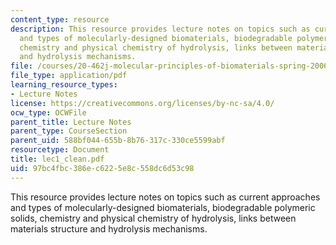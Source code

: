 ```yaml
---
content_type: resource
description: This resource provides lecture notes on topics such as current approaches
  and types of molecularly-designed biomaterials, biodegradable polymeric solids,
  chemistry and physical chemistry of hydrolysis, links between materials structure
  and hydrolysis mechanisms.
file: /courses/20-462j-molecular-principles-of-biomaterials-spring-2006/97bc4fbc386ec6225e8c558dc6d53c98_lec1_clean.pdf
file_type: application/pdf
learning_resource_types:
- Lecture Notes
license: https://creativecommons.org/licenses/by-nc-sa/4.0/
ocw_type: OCWFile
parent_title: Lecture Notes
parent_type: CourseSection
parent_uid: 588bf044-655b-8b76-317c-330ce5599abf
resourcetype: Document
title: lec1_clean.pdf
uid: 97bc4fbc-386e-c622-5e8c-558dc6d53c98
---
```

This resource provides lecture notes on topics such as current approaches and types of molecularly-designed biomaterials, biodegradable polymeric solids, chemistry and physical chemistry of hydrolysis, links between materials structure and hydrolysis mechanisms.